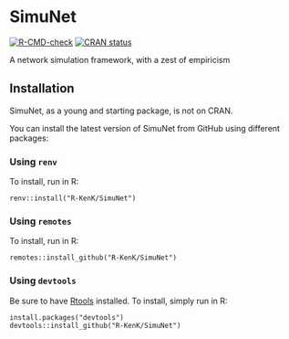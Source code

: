 
<!-- README.md is generated from README.Rmd. Please edit that file -->

# SimuNet

<!-- badges: start -->

[![R-CMD-check](https://github.com/R-KenK/SimuNet/workflows/R-CMD-check/badge.svg)](https://github.com/R-KenK/SimuNet/actions)
[![CRAN
status](https://www.r-pkg.org/badges/version/SimuNet)](https://CRAN.R-project.org/package=SimuNet)
<!-- badges: end -->

A network simulation framework, with a zest of empiricism

## Installation

SimuNet, as a young and starting package, is not on CRAN.

You can install the latest version of SimuNet from GitHub using
different packages:

### Using `renv`

To install, run in R:

    renv::install("R-KenK/SimuNet")

### Using `remotes`

To install, run in R:

    remotes::install_github("R-KenK/SimuNet")

### Using `devtools`

Be sure to have [Rtools](https://cran.r-project.org/bin/windows/Rtools/)
installed. To install, simply run in R:

    install.packages("devtools")
    devtools::install_github("R-KenK/SimuNet")
